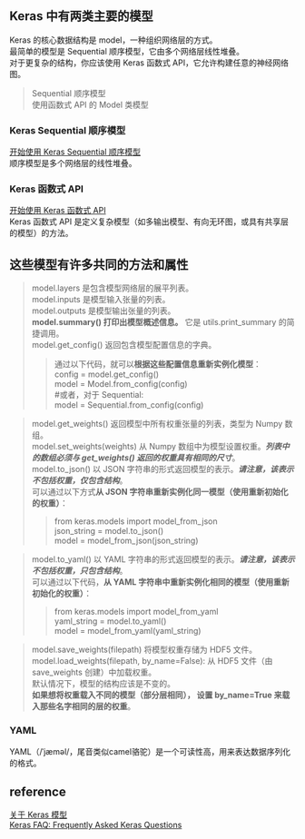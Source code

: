 ##  Keras 中有两类主要的模型
Keras 的核心数据结构是 model，一种组织网络层的方式。  
最简单的模型是 Sequential 顺序模型，它由多个网络层线性堆叠。  
对于更复杂的结构，你应该使用 Keras 函数式 API，它允许构建任意的神经网络图。
> Sequential 顺序模型   
使用函数式 API 的 Model 类模型

### Keras Sequential 顺序模型
[开始使用 Keras Sequential 顺序模型](https://keras.io/zh/getting-started/sequential-model-guide/)  
顺序模型是多个网络层的线性堆叠。


###  Keras 函数式 API
[开始使用 Keras 函数式 API](https://keras.io/zh/getting-started/functional-api-guide/)  
Keras 函数式 API 是定义复杂模型（如多输出模型、有向无环图，或具有共享层的模型）的方法。



## 这些模型有许多共同的方法和属性
> model.layers 是包含模型网络层的展平列表。  
model.inputs 是模型输入张量的列表。  
model.outputs 是模型输出张量的列表。  
**model.summary() 打印出模型概述信息。** 它是 utils.print_summary 的简捷调用。  
model.get_config() 返回包含模型配置信息的字典。  
>> 通过以下代码，就可以**根据这些配置信息重新实例化模型**：  
config = model.get_config()  
model = Model.from_config(config)   
#或者，对于 Sequential:  
model = Sequential.from_config(config)  

> model.get_weights() 返回模型中所有权重张量的列表，类型为 Numpy 数组。  
model.set_weights(weights) 从 Numpy 数组中为模型设置权重。***列表中的数组必须与 get_weights() 返回的权重具有相同的尺寸***。  
model.to_json() 以 JSON 字符串的形式返回模型的表示。***请注意，该表示不包括权重，仅包含结构***。  
可以通过以下方式**从 JSON 字符串重新实例化同一模型（使用重新初始化的权重）**：  
>> from keras.models import model_from_json  
json_string = model.to_json()  
model = model_from_json(json_string)  

> model.to_yaml() 以 YAML 字符串的形式返回模型的表示。***请注意，该表示不包括权重，只包含结构***。  
可以通过以下代码，**从 YAML 字符串中重新实例化相同的模型（使用重新初始化的权重）**：  
>> from keras.models import model_from_yaml  
yaml_string = model.to_yaml()  
model = model_from_yaml(yaml_string)  

> model.save_weights(filepath) 将模型权重存储为 HDF5 文件。  
model.load_weights(filepath, by_name=False): 从 HDF5 文件（由 save_weights 创建）中加载权重。  
默认情况下，模型的结构应该是不变的。   
**如果想将权重载入不同的模型（部分层相同）， 设置 by_name=True 来载入那些名字相同的层的权重**。

### YAML
YAML（/ˈjæməl/，尾音类似camel骆驼）是一个可读性高，用来表达数据序列化的格式。

## reference
[关于 Keras 模型](https://keras.io/zh/models/about-keras-models/)  
[Keras FAQ: Frequently Asked Keras Questions](https://keras.io/getting-started/faq/#how-can-i-install-hdf5-or-h5py-to-save-my-models-in-keras)  
